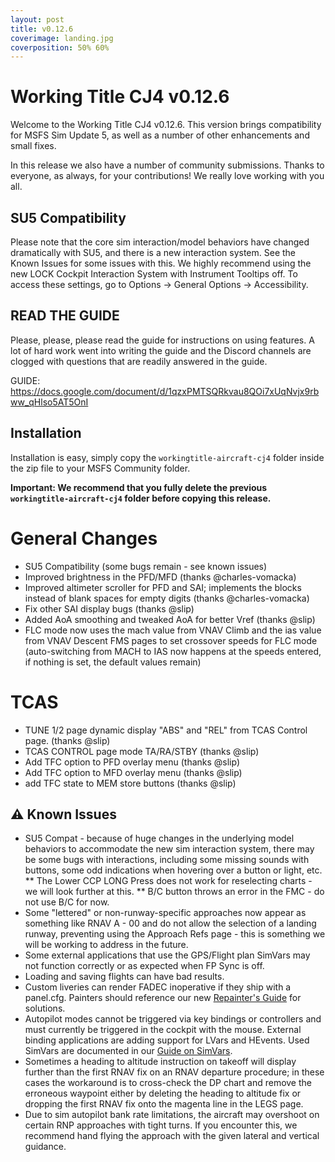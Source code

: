 ```yaml
---
layout: post
title: v0.12.6
coverimage: landing.jpg
coverposition: 50% 60%
---
```


# Working Title CJ4 v0.12.6
Welcome to the Working Title CJ4 v0.12.6. This version brings compatibility for MSFS Sim Update 5, as well as a number of other enhancements and small fixes.

In this release we also have a number of community submissions. Thanks to everyone, as always, for your contributions! We really love working with you all.

## SU5 Compatibility
Please note that the core sim interaction/model behaviors have changed dramatically with SU5, and there is a new interaction system. See the Known Issues for some issues with this. We highly recommend using the new LOCK Cockpit Interaction System with Instrument Tooltips off. To access these settings, go to Options -> General Options -> Accessibility.


## READ THE GUIDE
Please, please, please read the guide for instructions on using features. A lot of hard work went into writing the guide and the Discord channels are clogged with questions that are readily answered in the guide.

GUIDE: https://docs.google.com/document/d/1qzxPMTSQRkvau8QOi7xUqNvjx9rbww_qHlso5AT5OnI

## Installation
Installation is easy, simply copy the `workingtitle-aircraft-cj4` folder inside the zip file to your MSFS Community folder. 

**Important: We recommend that you fully delete the previous `workingtitle-aircraft-cj4` folder before copying this release.**

# General Changes
- SU5 Compatibility (some bugs remain - see known issues)
- Improved brightness in the PFD/MFD (thanks @charles-vomacka)
- Improved altimeter scroller for PFD and SAI; implements the blocks instead of blank spaces for empty digits (thanks @charles-vomacka)
- Fix other SAI display bugs (thanks @slip)
- Added AoA smoothing and tweaked AoA for better Vref (thanks @slip)
- FLC mode now uses the mach value from VNAV Climb and the ias value from VNAV Descent FMS pages to set crossover speeds for FLC mode (auto-switching from MACH to IAS now happens at the speeds entered, if nothing is set, the default values remain)

# TCAS
- TUNE 1/2 page dynamic display "ABS" and "REL" from TCAS Control page. (thanks @slip)
- TCAS CONTROL page mode TA/RA/STBY (thanks @slip)
- Add TFC option to PFD overlay menu (thanks @slip)
- Add TFC option to MFD overlay menu (thanks @slip)
- add TFC state to MEM store buttons (thanks @slip)

## ⚠️ Known Issues
* SU5 Compat - because of huge changes in the underlying model behaviors to accommodate the new sim interaction system, there may be some bugs with interactions, including some missing sounds with buttons, some odd indications when hovering over a button or light, etc.
** The Lower CCP LONG Press does not work for reselecting charts - we will look further at this.
** B/C button throws an error in the FMC - do not use B/C for now.
* Some "lettered" or non-runway-specific approaches now appear as something like RNAV A - 00 and do not allow the selection of a landing runway, preventing using the Approach Refs page - this is something we will be working to address in the future.
* Some external applications that use the GPS/Flight plan SimVars may not function correctly or as expected when FP Sync is off.
* Loading and saving flights can have bad results.
* Custom liveries can render FADEC inoperative if they ship with a panel.cfg. Painters should reference our new [Repainter's Guide](https://www.workingtitle.aero/packages/cj4/guide/repainter) for solutions.
* Autopilot modes cannot be triggered via key bindings or controllers and must currently be triggered in the cockpit with the mouse. External binding applications are adding support for LVars and HEvents. Used SimVars are documented in our [Guide on SimVars](https://www.workingtitle.aero/packages/cj4/guides/simvars).
* Sometimes a heading to altitude instruction on takeoff will display further than the first RNAV fix on an RNAV departure procedure; in these cases the workaround is to cross-check the DP chart and remove the erroneous waypoint either by deleting the heading to altitude fix or dropping the first RNAV fix onto the magenta line in the LEGS page.
* Due to sim autopilot bank rate limitations, the aircraft may overshoot on certain RNP approaches with tight turns. If you encounter this, we recommend hand flying the approach with the given lateral and vertical guidance.
